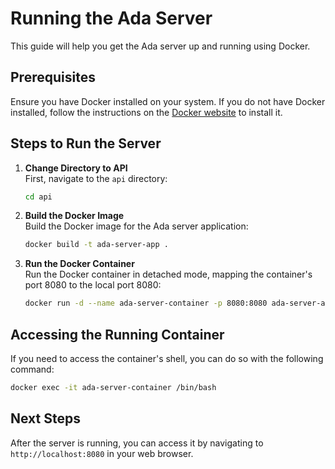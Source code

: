 
# Running the Ada Server

This guide will help you get the Ada server up and running using Docker.

## Prerequisites

Ensure you have Docker installed on your system. If you do not have Docker installed, follow the instructions on the [Docker website](https://docs.docker.com/get-docker/) to install it.

## Steps to Run the Server

1. **Change Directory to API**  
   First, navigate to the `api` directory:
   ```bash
   cd api
   ```

2. **Build the Docker Image**  
   Build the Docker image for the Ada server application:
   ```bash
   docker build -t ada-server-app .
   ```

3. **Run the Docker Container**  
   Run the Docker container in detached mode, mapping the container's port 8080 to the local port 8080:
   ```bash
   docker run -d --name ada-server-container -p 8080:8080 ada-server-app
   ```

## Accessing the Running Container

If you need to access the container's shell, you can do so with the following command:
```bash
docker exec -it ada-server-container /bin/bash
```

## Next Steps

After the server is running, you can access it by navigating to `http://localhost:8080` in your web browser.
